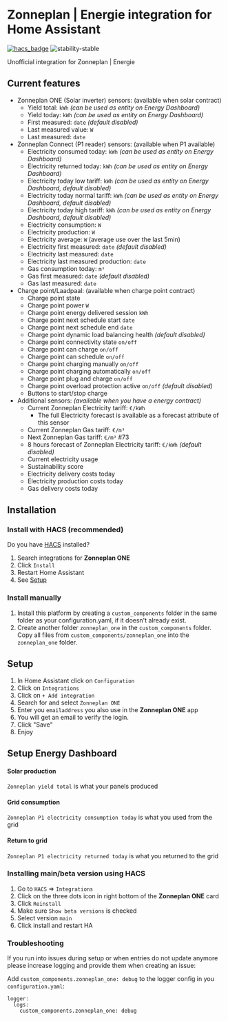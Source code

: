 # Zonneplan | Energie integration for Home Assistant

[![hacs_badge](https://img.shields.io/badge/HACS-Default-orange.svg?style=for-the-badge)](https://hacs.xyz/)
![stability-stable](https://img.shields.io/badge/stability-stable-green.svg?style=for-the-badge&color=green)

Unofficial integration for Zonneplan | Energie

## Current features
- Zonneplan ONE (Solar inverter) sensors: (available when solar contract)
   - Yield total: `kWh` _(can be used as entity on Energy Dashboard)_
   - Yield today: `kWh` _(can be used as entity on Energy Dashboard)_
   - First measured: `date` _(default disabled)_
   - Last measured value: `W`
   - Last measured: `date`
- Zonneplan Connect (P1 reader) sensors: (available when P1 available)
   - Electricity consumed today: `kWh` _(can be used as entity on Energy Dashboard)_
   - Electricity returned today: `kWh` _(can be used as entity on Energy Dashboard)_
   - Electricity today low tariff: `kWh` _(can be used as entity on Energy Dashboard, default disabled)_
   - Electricity today normal tariff: `kWh` _(can be used as entity on Energy Dashboard, default disabled)_
   - Electricity today high tariff: `kWh` _(can be used as entity on Energy Dashboard, default disabled)_
   - Electricity consumption: `W`
   - Electricity production: `W`
   - Electricity average: `W` (average use over the last 5min)
   - Electricity first measured: `date` _(default disabled)_
   - Electricity last measured: `date`
   - Electricity last measured production: `date`
   - Gas consumption today: `m³`
   - Gas first measured: `date` _(default disabled)_
   - Gas last measured: `date`
- Charge point/Laadpaal: (available when charge point contract)
  - Charge point state
  - Charge point power `W`
  - Charge point energy delivered session `kWh`
  - Charge point next schedule start `date`
  - Charge point next schedule end `date`
  - Charge point dynamic load balancing health _(default disabled)_
  - Charge point connectivity state `on/off`
  - Charge point can charge `on/off`
  - Charge point can schedule `on/off`
  - Charge point charging manually `on/off`
  - Charge point charging automatically `on/off`
  - Charge point plug and charge `on/off`
  - Charge point overload protection active `on/off` _(default disabled)_
  - Buttons to start/stop charge
- Additional sensors: _(available when you have a energy contract)_
   - Current Zonneplan Electricity tariff: `€/kWh`
     - The full Electricity forecast is available as a forecast attribute of this sensor
   - Current Zonneplan Gas tariff: `€/m³`
   - Next Zonneplan Gas tariff: `€/m³` #73
   - 8 hours forecast of Zonneplan Electricity tariff: `€/kWh` _(default disabled)_
   - Current electricity usage
   - Sustainability score
   - Electricity delivery costs today
   - Electricity production costs today
   - Gas delivery costs today

## Installation

### Install with HACS (recommended)

Do you have [HACS](https://hacs.xyz/) installed?
1. Search integrations for **Zonneplan ONE**
1. Click `Install`
1. Restart Home Assistant
1. See [Setup](#setup)

### Install manually

1. Install this platform by creating a `custom_components` folder in the same folder as your configuration.yaml, if it doesn't already exist.
2. Create another folder `zonneplan_one` in the `custom_components` folder. Copy all files from `custom_components/zonneplan_one` into the `zonneplan_one` folder.

## Setup
1. In Home Assistant click on `Configuration`
1. Click on `Integrations`
1. Click on `+ Add integration`
1. Search for and select `Zonneplan ONE`
1. Enter you `emailaddress` you also use in the **Zonneplan ONE** app
1. You will get an email to verify the login.
1. Click "Save"
1. Enjoy

## Setup Energy Dashboard

#### Solar production
`Zonneplan yield total` is what your panels produced

#### Grid consumption  
`Zonneplan P1 electricity consumption today` is what you used from the grid

#### Return to grid
`Zonneplan P1 electricity returned today` is what you returned to the grid

### Installing main/beta version using HACS
1. Go to `HACS` => `Integrations`
1. Click on the three dots icon in right bottom of the **Zonneplan ONE** card
1. Click `Reinstall`
1. Make sure `Show beta versions` is checked
1. Select version `main`
1. Click install and restart HA

### Troubleshooting

If you run into issues during setup or when entries do not update anymore please increase logging and provide them when creating an issue:

Add `custom_components.zonneplan_one: debug` to the logger config in you `configuration.yaml`:

```
logger:
  logs:
    custom_components.zonneplan_one: debug
```
